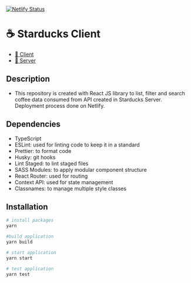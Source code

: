 [![Netlify Status](https://api.netlify.com/api/v1/badges/a5f309d7-8075-41b4-91ed-7fd39529153f/deploy-status)](https://app.netlify.com/sites/starducks-client/deploys)

# ☕️ Starducks Client

- [🔗 Client](https://starducks-client.netlify.app)
- [🔗 Server](https://starducks-server.herokuapp.com/api-docs)

## Description

- This repository is created with React JS library to list, filter and search coffee data consumed from API created in Starducks Server. Deployment process done on Netlify.

## Dependencies

- TypeScript
- ESLint: used for linting code to keep it in a standard
- Prettier: to format code
- Husky: git hooks
- Lint Staged: to lint staged files
- SASS Modules: to apply modular component structure
- React Router: used for routing
- Context API: used for state management
- Classnames: to manage multiple style classes

## Installation

```bash
# install packages
yarn

#build application
yarn build

# start application
yarn start

# test application
yarn test
```
